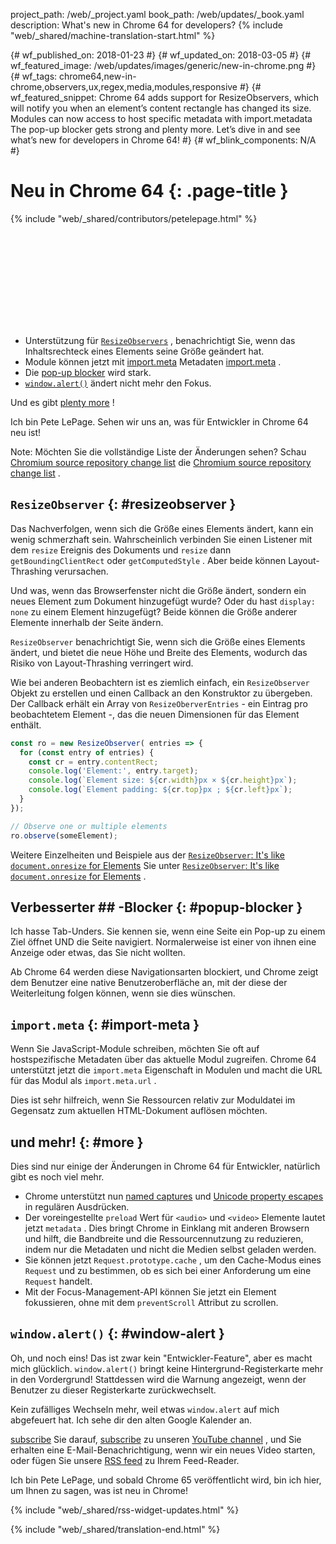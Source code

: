 project_path: /web/_project.yaml
book_path: /web/updates/_book.yaml
description: What's new in Chrome 64 for developers?
{% include "web/_shared/machine-translation-start.html" %}

{# wf_published_on: 2018-01-23 #}
{# wf_updated_on: 2018-03-05 #}
{# wf_featured_image: /web/updates/images/generic/new-in-chrome.png #}
{# wf_tags: chrome64,new-in-chrome,observers,ux,regex,media,modules,responsive #}
{# wf_featured_snippet: Chrome 64 adds support for ResizeObservers, which will notify you when an element’s content rectangle has changed its size. Modules can now access to host specific metadata with import.metadata The pop-up blocker gets strong and plenty more. Let’s dive in and see what’s new for developers in Chrome 64! #}
{# wf_blink_components: N/A #}

# Neu in Chrome 64 {: .page-title }

{% include "web/_shared/contributors/petelepage.html" %}

<div class="clearfix"></div>

<div class="video-wrapper">
  <iframe class="devsite-embedded-youtube-video" data-video-id="y5sb-icqOyg"
          data-autohide="1" data-showinfo="0" frameborder="0" allowfullscreen>
  </iframe>
</div>

* Unterstützung für [`ResizeObservers`](#resizeobserver) , benachrichtigt Sie, wenn das Inhaltsrechteck eines Elements seine Größe geändert hat.
* Module können jetzt mit [import.meta](#import-meta) Metadaten [import.meta](#import-meta) .
* Die [pop-up blocker](#popup-blocker) wird stark.
* [`window.alert()`](#window-alert) ändert nicht mehr den Fokus.

Und es gibt [plenty more](#more) !

Ich bin Pete LePage. Sehen wir uns an, was für Entwickler in Chrome 64 neu ist!

<div class="clearfix"></div>

Note: Möchten Sie die vollständige Liste der Änderungen sehen? Schau [Chromium source repository change list](https://chromium.googlesource.com/chromium/src/+log/63.0.3239.84..64.0.3282.140) die [Chromium source repository change list](https://chromium.googlesource.com/chromium/src/+log/63.0.3239.84..64.0.3282.140) .

## `ResizeObserver` {: #resizeobserver }

Das Nachverfolgen, wenn sich die Größe eines Elements ändert, kann ein wenig schmerzhaft sein. Wahrscheinlich verbinden Sie einen Listener mit dem `resize` Ereignis des Dokuments und `resize` dann `getBoundingClientRect` oder `getComputedStyle` . Aber beide können Layout-Thrashing verursachen.

Und was, wenn das Browserfenster nicht die Größe ändert, sondern ein neues Element zum Dokument hinzugefügt wurde? Oder du hast `display: none` zu einem Element hinzugefügt? Beide können die Größe anderer Elemente innerhalb der Seite ändern.

`ResizeObserver` benachrichtigt Sie, wenn sich die Größe eines Elements ändert, und bietet die neue Höhe und Breite des Elements, wodurch das Risiko von Layout-Thrashing verringert wird.

Wie bei anderen Beobachtern ist es ziemlich einfach, ein `ResizeObserver` Objekt zu erstellen und einen Callback an den Konstruktor zu übergeben. Der Callback erhält ein Array von `ResizeOberverEntries` - ein Eintrag pro beobachtetem Element -, das die neuen Dimensionen für das Element enthält.

```js
const ro = new ResizeObserver( entries => {
  for (const entry of entries) {
    const cr = entry.contentRect;
    console.log('Element:', entry.target);
    console.log(`Element size: ${cr.width}px × ${cr.height}px`);
    console.log(`Element padding: ${cr.top}px ; ${cr.left}px`);
  }
});

// Observe one or multiple elements
ro.observe(someElement);
```

Weitere Einzelheiten und Beispiele aus der [`ResizeObserver`: It's like `document.onresize` for Elements](/web/updates/2016/10/resizeobserver) Sie unter [`ResizeObserver`: It's like `document.onresize` for Elements](/web/updates/2016/10/resizeobserver) .


## Verbesserter ## -Blocker {: #popup-blocker }

Ich hasse Tab-Unders. Sie kennen sie, wenn eine Seite ein Pop-up zu einem Ziel öffnet UND die Seite navigiert. Normalerweise ist einer von ihnen eine Anzeige oder etwas, das Sie nicht wollten.

Ab Chrome 64 werden diese Navigationsarten blockiert, und Chrome zeigt dem Benutzer eine native Benutzeroberfläche an, mit der diese der Weiterleitung folgen können, wenn sie dies wünschen.


## `import.meta` {: #import-meta }

Wenn Sie JavaScript-Module schreiben, möchten Sie oft auf hostspezifische Metadaten über das aktuelle Modul zugreifen. Chrome 64 unterstützt jetzt die `import.meta` Eigenschaft in Modulen und macht die URL für das Modul als `import.meta.url` .

Dies ist sehr hilfreich, wenn Sie Ressourcen relativ zur Moduldatei im Gegensatz zum aktuellen HTML-Dokument auflösen möchten.


## und mehr! {: #more }

Dies sind nur einige der Änderungen in Chrome 64 für Entwickler, natürlich gibt es noch viel mehr.

* Chrome unterstützt nun [named captures](/web/updates/2017/07/upcoming-regexp-features#named_captures) und [Unicode property  escapes](/web/updates/2017/07/upcoming-regexp-features#unicode_property_escapes) in regulären Ausdrücken.
* Der voreingestellte `preload` Wert für `<audio>` und `<video>` Elemente lautet jetzt `metadata` . Dies bringt Chrome in Einklang mit anderen Browsern und hilft, die Bandbreite und die Ressourcennutzung zu reduzieren, indem nur die Metadaten und nicht die Medien selbst geladen werden.
* Sie können jetzt `Request.prototype.cache` , um den Cache-Modus eines `Request` und zu bestimmen, ob es sich bei einer Anforderung um eine `Request` handelt.
* Mit der Focus-Management-API können Sie jetzt ein Element fokussieren, ohne mit dem `preventScroll` Attribut zu scrollen.

## `window.alert()` {: #window-alert }

Oh, und noch eins! Das ist zwar kein &quot;Entwickler-Feature&quot;, aber es macht mich glücklich. `window.alert()` bringt keine Hintergrund-Registerkarte mehr in den Vordergrund! Stattdessen wird die Warnung angezeigt, wenn der Benutzer zu dieser Registerkarte zurückwechselt.

Kein zufälliges Wechseln mehr, weil etwas `window.alert` auf mich abgefeuert hat. Ich sehe dir den alten Google Kalender an.


[subscribe](https://goo.gl/6FP1a5) Sie darauf, [subscribe](https://goo.gl/6FP1a5) zu unseren [YouTube channel](https://www.youtube.com/user/ChromeDevelopers/) , und Sie erhalten eine E-Mail-Benachrichtigung, wenn wir ein neues Video starten, oder fügen Sie unsere [RSS feed](/web/shows/rss.xml) zu Ihrem Feed-Reader.


Ich bin Pete LePage, und sobald Chrome 65 veröffentlicht wird, bin ich hier, um Ihnen zu sagen, was ist neu in Chrome!

{% include "web/_shared/rss-widget-updates.html" %}

{% include "web/_shared/translation-end.html" %}